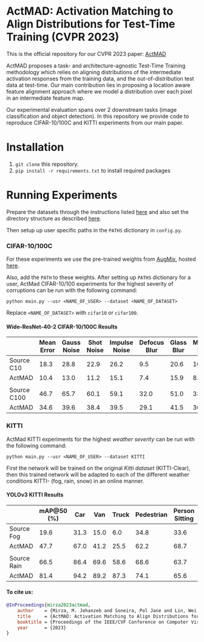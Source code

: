 # ActMAD: Activation Matching to Align Distributions for Test-Time Training (CVPR 2023)

This is the official repository for our CVPR 2023 paper: [ActMAD](https://arxiv.org/pdf/2211.12870.pdf)

ActMAD proposes a task- and architecture-agnostic Test-Time Training methodology which relies on aligning distributions
of the intermediate activation responses from the training data, and the out-of-distribution test data at test-time.
Our main contribution lies in proposing a location aware feature alignment approach where we model a distribution
over each pixel in an intermediate feature map.

Our experimental evaluation spans over 2 downstream tasks (image classification and object detection). In this repository
we provide code to reproduce CIFAR-10/100C and KITTI experiments from our main paper.
# Installation
1) `git clone` this repository.
2) `pip install -r requirements.txt` to install required packages

# Running Experiments
Prepare the datasets through the instructions listed
[here](utils/preparing_datasets.md) and also set the directory structure as described [here](utils/directory_scructures.md).


[comment]: <> (## For KITTI dataset)

[comment]: <> (* Download Clear &#40;Original&#41; [KITTI dataset]&#40;http://www.cvlibs.net/datasets/kitti/&#41;.)

[comment]: <> (* Download [KITTI-Fog/Rain]&#40;https://team.inria.fr/rits/computer-vision/weather-augment/&#41; datasets.)

[comment]: <> (* Super-impose snow on KITTI dataset through this [repository]&#40;https://github.com/hendrycks/robustness&#41;.)

[comment]: <> (* Generate labels YOLO can use &#40;see [Dataset directory structures]&#40;#dataset-directory-structures&#41; subsection&#41;.)

[comment]: <> (## For ImageNet and CIFAR datasets)

[comment]: <> (* Download the original train and test set for [ImageNet]&#40;https://image-net.org/download.php&#41; & [ImageNet-C]&#40;https://zenodo.org/record/2235448#.Yn5OTrozZhE&#41; datasets.)

[comment]: <> (* Download the original train and test set for [CIFAR-10]&#40;https://www.cs.toronto.edu/~kriz/cifar.html&#41; & [CIFAR-10C]&#40;https://zenodo.org/record/2535967#.Yn5QwbozZhE&#41; datasets.)

[comment]: <> (* Generate _corrupted_ version of train sets through this [repository]&#40;https://github.com/hendrycks/robustness&#41;.)

[comment]: <> (## Dataset directory structures)

[comment]: <> (### For KITTI labels:)

[comment]: <> (To generate labels YOLO can use from the original KITTI labels run)

[comment]: <> (`python main.py --kitti_to_yolo_labels /path/to/original/kitti`)

[comment]: <> (This is expecting the path to the original KITTI directory structure)

[comment]: <> (```)

[comment]: <> (path_to_specify)

[comment]: <> (└── raw)

[comment]: <> (    └── training)

[comment]: <> (        ├── image_2)

[comment]: <> (        └── label_2)

[comment]: <> (```)

[comment]: <> (Which will create a `yolo_style_labels` directory in the `raw` directory, containing)

[comment]: <> (the KITTI labels in a format YOLO can use.)

[comment]: <> (### For all datasets:)

[comment]: <> (Structure the choosen dataset&#40;s&#41; as described [here]&#40;directory_scructures.md&#41;.)

[comment]: <> (# Running Experiments)
Then setup up user specific paths in the `PATHS` dictionary in `config.py`.

### CIFAR-10/100C
For these experiments we use the pre-trained weights from [AugMix](https://arxiv.org/abs/1912.02781),
hosted [here](https://drive.google.com/file/d/1wy7gSRsUZzCzj8QhmTbcnwmES_2kkNph/view).

Also, add the `PATH` to these weights.
After setting up `PATHS` dictionary for a user, ActMad CIFAR-10/100 experiments
for the highest severity of corruptions can be run with the following command:
```
python main.py --usr <NAME_OF_USER> --dataset <NAME_OF_DATASET>
```
Replace `<NAME_OF_DATASET>` with `cifar10` or `cifar100`.

#### Wide-ResNet-40-2 CIFAR-10/100C Results
| | Mean Error | Gauss Noise | Shot Noise | Impulse Noise | Defocus Blur | Glass Blur | Motion Blur | Zoom Blur | Snow | Frost |  Fog | Brightness | Contrast | Elastic Transform | Pixelate | Jpeg |
|-----|---| ---------- | ---------| ------------| ----------- | ---------| ---------- | --------| ---| ---- | --- | --------- | ------- | ------------ | -------| --- |
|Source C10| 18.3|28.8|22.9|26.2|9.5|20.6|10.6|9.3|14.2|15.3|17.5|7.6|20.9|14.7|41.3|14.7|
|ActMAD|10.4|13.0|11.2|15.1|7.4|15.9|8.3|7.1|9.5|9.3|10.6|5.9|8.4|12.3|9.3|13.6|
||
|Source C100| 46.7|65.7|60.1|59.1|32.0|51.0|33.6|32.4|41.4|45.2|51.4|31.6|55.5|40.3|59.7|42.4|
|ActMAD|34.6|39.6|38.4|39.5|29.1|41.5|30.0|29.1|34.0|33.2|40.2|26.4|31.5|36.4|31.4|38.9|

[comment]: <> (First the network would be trained on the original _Kitti dataset_, then this trained network will be adapted to each )

[comment]: <> (of the different weather conditions &#40;fog, rain, snow&#41; in an online manner. )


### KITTI
ActMad KITTI experiments for the highest _weather severity_ can be run with the following command:
```
python main.py --usr <NAME_OF_USER> --dataset KITTI
```
First the network will be trained on the original _Kitti dataset_ (KITTI-Clear), then this
trained network will be adapted to each
of the different weather conditions KITTI- (fog, rain, snow) in an online manner.

#### YOLOv3 KITTI Results
| |  mAP@50 (%) | Car | Van | Truck | Pedestrian | Person Sitting | Cyclist | Tram | Misc |
|-----|---| ---------- |---------- |---------- |---------- |---------- |---------- |---------- |---------- |
|Source Fog| 19.6|31.3|15.0|6.0|34.8|33.6|20.2|6.7|9.1|
|ActMAD|47.7|67.0|41.2|25.5|62.2|68.7|50.9|30.5|35.7|
||
|Source Rain| 66.5|86.4|69.6|58.6|68.6|63.7|60.2|64.5|60.4|
|ActMAD|81.4|94.2|89.2|87.3|74.1|65.6|77.9|82.5|80.1|

#### To cite us:
```bibtex
@InProceedings{mirza2023actmad,
    author    = {Mirza, M. Jehanzeb and Soneira, Pol Jane and Lin, Wei and Kozinski, Mateusz and Possegger, Horst and Bischof, Horst},
    title     = {ActMAD: Activation Matching to Align Distributions for Test-Time Training},
    booktitle = {Proceedings of the IEEE/CVF Conference on Computer Vision and Pattern Recognition (CVPR)},
    year      = {2023}
}
```
